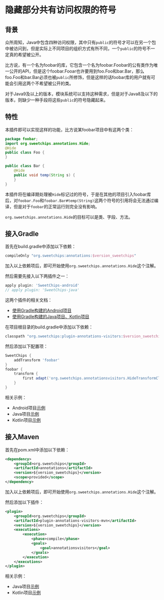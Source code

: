 # 隐藏部分共有访问权限的符号

## 背景

众所周知，Java中包含四种访问权限，其中只有`public`的符号才可以在另一个包中被访问到，但是实际上不同项目的组织方式有所不同，一个`public`的符号不一定真的希望被公开。

比方说，有一个名为foobar的库，它包含一个名为foobar.Foobar的公有类作为唯一公开的API，但是这个foobar.Fooar也许要用到foo.Foo和bar.Bar，那么foo.Foo和bar.Bar必须也被`public`所修饰，但是这样的话foobar库的用户就有可能会引用这两个不希望被公开的类。

对于Java9及以上的版本，模块系统可以支持这种需求，但是对于Java8及以下的版本，则缺少一种手段将这些`public`的符号隐藏起来。

## 特性

本插件即可以实现这样的功能，比方说某foobar项目中有这两个类：

``` java
package foobar;
import org.sweetchips.annotations.Hide;
@Hide
public class Foo {
}

public class Bar {
    @Hide
    public void temp(String s) {
    }
}
```

本插件将在编译期处理被`Hide`标记过的符号，于是在其他的项目引入foobar库后，对`foobar.Foo`和`foobar.Bar#temp(String)`这两个符号的引用将会无法通过编译，但是对于`foobar`的正常运行则完全没有影响。

`org.sweetchips.annotations.Hide`的目标可以是类、字段、方法。

## 接入Gradle

首先在build.gradle中添加以下依赖：

``` groovy
compileOnly "org.sweetchips:annotations:$version_sweetchips"
```

加入以上依赖项后，即可开始使用`org.sweetchips.annotations.Hide`这个注解。

然后需要先接入以下两插件之一：

``` groovy
apply plugin: 'SweetChips-android'
// apply plugin: 'SweetChips-java'
```

这两个插件的相关文档：

- [使用Gradle构建的Android项目](../../gradle-android/README.md)
- [使用Gradle构建的Java项目、Kotlin项目](../../gradle-java/README.md)

在项目根目录的build.gradle中添加以下依赖：

``` groovy
classpath "org.sweetchips:plugin-annotations-visitors:$version_sweetchips"
```

然后添加以下配置项：

``` groovy
SweetChips {
    addTransform 'foobar'
}
foobar {
    transform {
        first adapt('org.sweetchips.annotationsvisitors.HideTransformClassNode')
    }
}
```

相关示例：

- Android项目[示例](../../demo-app/config/plugin.gradle)
- Java项目[示例](../../demo-main/config/plugin.gradle)
- Kotlin项目[示例](../../demo-mainkt/config/plugin.gradle)

## 接入Maven

首先在pom.xml中添加以下依赖：

``` xml
<dependency>
    <groupId>org.sweetchips</groupId>
    <artifactId>annotations</artifactId>
    <version>${version_sweetchips}</version>
    <scope>provided</scope>
</dependency>
```

加入以上依赖项后，即可开始使用`org.sweetchips.annotations.Hide`这个注解。

然后添加以下插件：

``` xml
<plugin>
    <groupId>org.sweetchips</groupId>
    <artifactId>plugin-annotations-visitors-mvn</artifactId>
    <version>${version_sweetchips}</version>
    <executions>
        <execution>
            <phase>compile</phase>
            <goals>
                <goal>annotationsvisitors</goal>
            </goals>
        </execution>
    </executions>
</plugin>
```

相关示例：

- Java项目[示例](../../demo-main/pom.xml)
- Kotlin项目[示例](../../demo-mainkt/pom.xml)
